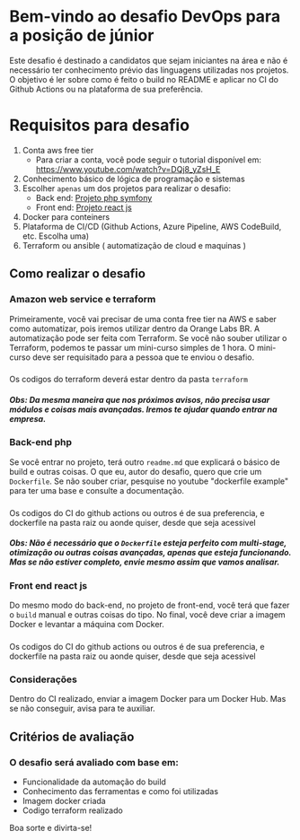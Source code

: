 
# Bem-vindo ao desafio DevOps para a posição de júnior

Este desafio é destinado a candidatos que sejam iniciantes na área e não é necessário ter conhecimento prévio das linguagens utilizadas nos projetos. O objetivo é ler sobre como é feito o build no README e aplicar no CI do Github Actions ou na plataforma de sua preferência.

# Requisitos para desafio

1. Conta aws free tier
	* Para criar a conta, você pode seguir o tutorial disponível em: https://www.youtube.com/watch?v=DQj8_yZsH_E
2. Conhecimento básico de lógica de programação e sistemas
3. Escolher `apenas` um dos projetos para realizar o desafio:
	* Back end: [Projeto php symfony](./backend)
	* Front end: [Projeto react js](./frontend)
4. Docker para conteiners
5.  Plataforma de CI/CD (Github Actions, Azure Pipeline, AWS CodeBuild, etc. Escolha uma)
6. Terraform ou ansible ( automatização de cloud e maquinas )

## Como realizar o desafio

### Amazon web service e terraform
Primeiramente, você vai precisar de uma conta free tier na AWS e saber como automatizar, pois iremos utilizar dentro da Orange Labs BR. A automatização pode ser feita com Terraform. Se você não souber utilizar o Terraform, podemos te passar um mini-curso simples de 1 hora. O mini-curso deve ser requisitado para a pessoa que te enviou o desafio.
###
Os codigos do terraform deverá estar dentro da pasta `terraform`

##### Obs: Da mesma maneira que nos próximos avisos, não precisa usar módulos e coisas mais avançadas. Iremos te ajudar quando entrar na empresa.

### Back-end php
Se você entrar no projeto, terá outro `readme.md` que explicará o básico de build e outras coisas. O que eu, autor do desafio, quero que crie um `Dockerfile`. Se não souber criar, pesquise no youtube "dockerfile example" para ter uma base e consulte a documentação.
###
Os codigos do CI do github actions ou outros é de sua preferencia, e dockerfile na pasta raiz ou aonde quiser, desde que seja acessivel

##### Obs: Não é necessário que o `Dockerfile` esteja perfeito com multi-stage, otimização ou outras coisas avançadas, apenas que esteja funcionando. Mas se não estiver completo, envie mesmo assim que vamos analisar.

### Front end react js
Do mesmo modo do back-end, no projeto de front-end, você terá que fazer o `build` manual e outras coisas do tipo. No final, você deve criar a imagem Docker e levantar a máquina com Docker.
###
Os codigos do CI do github actions ou outros é de sua preferencia, e dockerfile na pasta raiz ou aonde quiser, desde que seja acessivel

### Considerações
Dentro do CI realizado, enviar a imagem Docker para um Docker Hub. Mas se não conseguir, avisa para te auxiliar.

## Critérios de avaliação

### O desafio será avaliado com base em:

* Funcionalidade da automação do build
* Conhecimento das ferramentas e como foi utilizadas
* Imagem docker criada
* Codigo terraform realizado 

Boa sorte e divirta-se!

